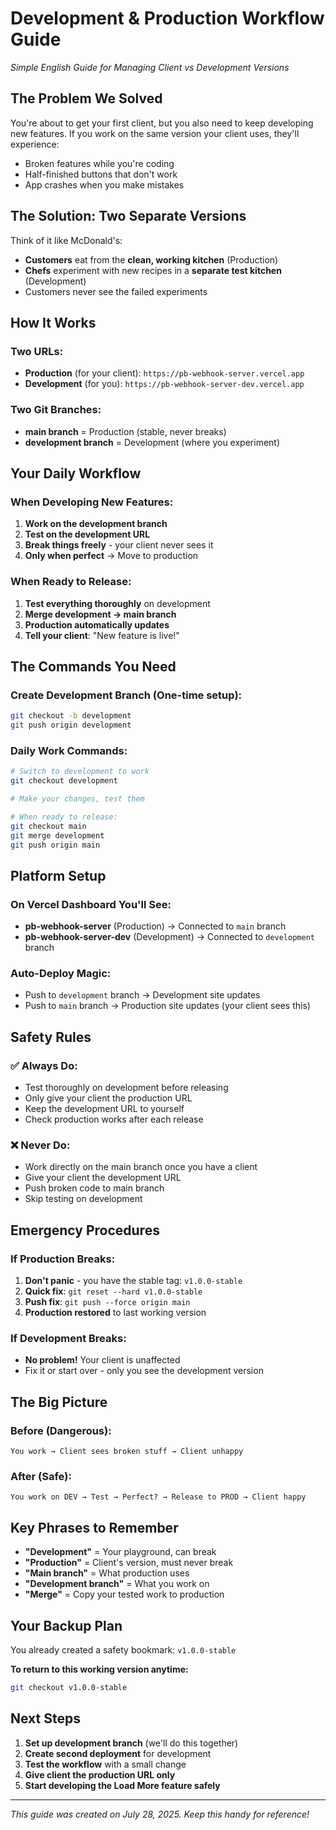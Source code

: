 # Development & Production Workflow Guide
*Simple English Guide for Managing Client vs Development Versions*

## The Problem We Solved

You're about to get your first client, but you also need to keep developing new features. If you work on the same version your client uses, they'll experience:
- Broken features while you're coding
- Half-finished buttons that don't work  
- App crashes when you make mistakes

## The Solution: Two Separate Versions

Think of it like McDonald's:
- **Customers** eat from the **clean, working kitchen** (Production)
- **Chefs** experiment with new recipes in a **separate test kitchen** (Development)
- Customers never see the failed experiments

## How It Works

### Two URLs:
- **Production** (for your client): `https://pb-webhook-server.vercel.app` 
- **Development** (for you): `https://pb-webhook-server-dev.vercel.app`

### Two Git Branches:
- **main branch** = Production (stable, never breaks)
- **development branch** = Development (where you experiment)

## Your Daily Workflow

### When Developing New Features:
1. **Work on the development branch**
2. **Test on the development URL** 
3. **Break things freely** - your client never sees it
4. **Only when perfect** → Move to production

### When Ready to Release:
1. **Test everything thoroughly** on development
2. **Merge development → main branch**
3. **Production automatically updates**
4. **Tell your client**: "New feature is live!"

## The Commands You Need

### Create Development Branch (One-time setup):
```bash
git checkout -b development
git push origin development
```

### Daily Work Commands:
```bash
# Switch to development to work
git checkout development

# Make your changes, test them

# When ready to release:
git checkout main
git merge development  
git push origin main
```

## Platform Setup

### On Vercel Dashboard You'll See:
- **pb-webhook-server** (Production) → Connected to `main` branch
- **pb-webhook-server-dev** (Development) → Connected to `development` branch

### Auto-Deploy Magic:
- Push to `development` branch → Development site updates
- Push to `main` branch → Production site updates (your client sees this)

## Safety Rules

### ✅ Always Do:
- Test thoroughly on development before releasing
- Only give your client the production URL
- Keep the development URL to yourself
- Check production works after each release

### ❌ Never Do:
- Work directly on the main branch once you have a client
- Give your client the development URL
- Push broken code to main branch
- Skip testing on development

## Emergency Procedures

### If Production Breaks:
1. **Don't panic** - you have the stable tag: `v1.0.0-stable`
2. **Quick fix**: `git reset --hard v1.0.0-stable`
3. **Push fix**: `git push --force origin main`
4. **Production restored** to last working version

### If Development Breaks:
- **No problem!** Your client is unaffected
- Fix it or start over - only you see the development version

## The Big Picture

### Before (Dangerous):
```
You work → Client sees broken stuff → Client unhappy
```

### After (Safe):
```
You work on DEV → Test → Perfect? → Release to PROD → Client happy
```

## Key Phrases to Remember

- **"Development"** = Your playground, can break
- **"Production"** = Client's version, must never break  
- **"Main branch"** = What production uses
- **"Development branch"** = What you work on
- **"Merge"** = Copy your tested work to production

## Your Backup Plan

You already created a safety bookmark: `v1.0.0-stable`

**To return to this working version anytime:**
```bash
git checkout v1.0.0-stable
```

## Next Steps

1. **Set up development branch** (we'll do this together)
2. **Create second deployment** for development
3. **Test the workflow** with a small change
4. **Give client the production URL only**
5. **Start developing the Load More feature safely**

---

*This guide was created on July 28, 2025. Keep this handy for reference!*
